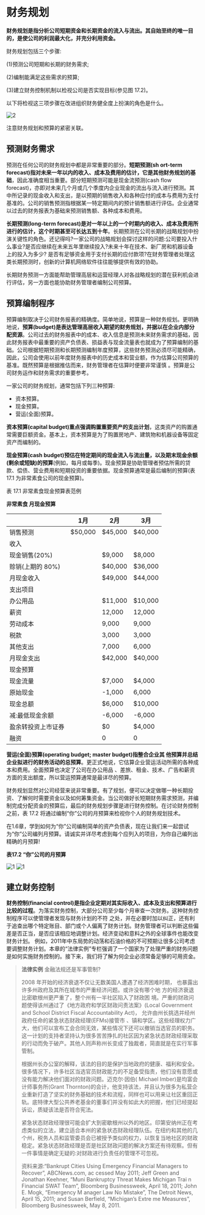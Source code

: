 # 财务规划

**财务规划是指分析公司短期资金和长期资金的流入与流出。其自始至终的唯一目的，是使公司的利润最大化，并充分利用资金。**

财务规划包括三个步骤:

(1)预测公司短期和长期的财务需求;

(2)编制能满足这些需求的预算;

(3)建立财务控制机制以检视公司是否实现目标(参见图 17.2)。

以下将检视这三项步骤在改进组织财务健全度上扮演的角色是什么。

![2](../../img/stock29.png)

注意财务规划和预算的紧密关联。

## 预测财务需求

预测在任何公司的财务规划中都是非常重要的部分。**短期预测(sh ort-term forecast)指对未来一年以内的收入、成本及费用的估计，它是其他财务规划的基础**，因此准确度相当重要。部分短期预测可能是现金流预测(cash flow forecast)，亦即对未来几个月或几个季度内企业现金的流出与流入进行预测。其中所记录的现金收入和支出，是以预期的销售收入和各种应付的成本与费用为支付基准的。公司的销售预测指根据某一特定期间内的预计销售额进行评估。企业通常以过去的财务报表为基础来预测销售额、各种成本和费用。

**长期预测(long-term forecast)是对一年以上的一个时期内的收入、成本及费用所进行的估计，这个时期甚至可长达五到十年**。长期预测在公司长期的战略规划中扮演关键性的角色。还记得吗?一家公司的战略规划会探讨这样的问题:公司要投入什么事业?是否应继续在未来五年里继续投入?未来十年在技术、新厂房和机器设备上的投入为多少? 是否有足够资金用于支付长期的应付款项?在财务管理者处理这类长期预测时，创新的计算机网络软件往往能够提供有效的协助。

长期财务预测一方面能帮助管理高层和运营经理人对各战略规划的潜在获利机会进行评估，另一方面也能协助财务管理者编制公司预算。

## 预算编制程序

预算编制取决于公司财务报表的精确度。简单地说，预算是一种财务规划。更明确地说，**预算(budget)是表达管理高层收入期望的财务规划，并据以在企业内部分配资源**。公司过去的财务报表中的成本、收入信息是预测未来财务需求的基础，因此财务报表中最重要的资产负债表、损益表与现金流量表也就成为了预算编制的基础。公司根据短期预测和长期预测编制年度预算，这些财务预测必须尽可能精确，因此，公司会使用以前年度财务报表中的历史成本和营业额，作为估算公司预算的基准。既然预算是根据推估而来，财务管理者在估算时便要非常谨慎 。预算是公司财务运作和财务需求的重要参考。

一家公司的财务规划，通常包括下列三种预算:

* 资本预算。
* 现金预算。
* 营运(全面)预算。

**资本预算(capital budget)重点强调购置重要资产的支出计划**，这类资产的购置通常需要巨额资金。基本上，资本预算是为了购置房地产、建筑物和机器设备等固定资产而编制的。

**现金预算(cash budget)预估在特定期间的现金流入与流出量，以及期末现金余额(剩余或短缺)的预算**(例如，每月或每季)。现金预算是协助管理者预估所需的贷款、偿债、营业费用和短期投资的重要依据。现金预算通常是最后编制的预算(表 17.1 为非常素食公司的现金预算)。

表 17.1 非常素食现金预算表范例

**非常素食 月现金预算**

|                    | 1月     | 2月     | 3月     |
| ------------------ | ------- | ------- | ------- |
| 销售预测           | $50,000 | $45,000 | $40,000 |
| 收入               |         |         |         |
| 现金销售(20%)      |         | $9,000  | $8,000  |
| 赊销(上期的 80%)   |         | $40,000 | $36,000 |
| 月现金收入         |         | $49,000 | $44,000 |
| 支出项目           |         |         |         |
| 办公用品           |         | $11,000 | $10,000 |
| 薪资               |         | 12,000  | 12,000  |
| 劳动成本           |         | 9,000   | 9,000   |
| 税款               |         | 3,000   | 3,000   |
| 其他支出           |         | 7,000   | 6,000   |
| 月现金支出         |         | $42,000 | $40,000 |
| 现金预算           |         |         |         |
| 现金流量           |         | $7,000  | $4,000  |
| 原始现金           |         | -1,000  | 6,000   |
| 现金总额           |         | $6,000  | $10,000 |
| 减:最低现金余额    |         | -6,000  | -6,000  |
| 盈余转投资上市证券 |         | $0      | $4,000  |
| 融资               |         | 0       | 0       |

**营运(全面)预算(operating budget; master budget)指整合企业其 他预算并总结企业拟进行的财务活动的总预算**。更正式地说，它估算企业营运活动所需的各种成本和费用。全面预算也决定了公司在办公用品 、差旅、租金、技术、广告和薪资方面的支出额度，所以营运预算通常是最详尽的预算。

财务规划显然对公司经营来说非常重要。有了规划，便可以决定做哪一种长期投资、了解何时需要资金以及如何筹集资金。当公司做好长短期财务需求预测，并编制完成分配资金的预算后，最后的财务规划步骤是进行财务控制。在讨论财务控制之前，表 17.2 将通过编制“你”公司的月预算来检视你个人的财务规划技术。

在1.6章，学到如何为“你”公司编制简单的资产负债表，现在让我们来一起尝试 为“你”公司编列月预算。请诚实并详尽考虑到每个应列入的项目，为你自己编列出 精确的月预算!

**表17.2 “你”公司的月预算**

![1](../../img/stock30.png)
![1](../../img/stock31.png)

## 建立财务控制

**财务控制(financial control)是指企业定期对其实际收入、成本及支出和预算进行比较的过程**。为落实财务控制，大部分公司至少每个月审查一次财务。这种财务控制程序可以使管理者发现与财务计划的不符 之处，并在必要时加以纠正，还有利于追查出哪个特定账目、部门或个人偏离了财务计划。财务管理者可以判断这些偏差是否正当，是否应该相应地调整计划。经济变动和意料之外的全球事件也能改变财务计划。 例如，2011年中东局势的动荡和石油价格的不可预期让很多公司考虑要调整财务计划。本章的“法律实例”专栏强调了一个国家为了处理严重的财务问题是如何实施财务控制的。接下来，我们将了解为何企业必须常备足够的可用资金。

> **法律实例** 金融法规还是军事管制?
>
> 2008 年开始的经济衰退不仅让无数美国人遭遇了经济困难时期， 也暴露出许多州政府及其所在城市的严重经济问题。或许没有哪个地 方的经济衰退比密歇根州更严重了，整个州有一半社区陷入了财政困 境。严重的财政问题使得该州通过了《地方政府和学区财政问责法案》(Local Government and School District Fiscal Accountability Act)， 允许由州长挑选并经州政府任命的紧急状态财政经理(EFMs)接管市 、镇和学区。这些经理权力广大，他们可以宣布工会合同无效，某些情况下还可以撤销当选官员的职务。这一计划的支持者坚持认为很多苦苦挣扎的社区因为紧急状态财政经理采取的行动而免于破产。其他人则声称州长变成了独裁者，简直就是在实行军事管制。
>
> 根据州长办公室的解释，该法的目的是保护当地政府的健康、福利和安全。很多情况下，许多社区当选官员财政能力的不足备受指责，他们没有意愿或没有能力解决他们面对的财政问题。迈克尔·因伯( Michael Imber)是均富会计师事务所(Grant Thornton)的会计，他支持该法，并且认为很多为私营企业重新打造了坚实的财务基础的技术和流程，同样也可以用来让社区重回正轨。底特律大型公共养老基金的董事们并没有如此大的把握，他们已经提起诉讼，质疑该法是否符合宪法。
>
> 紧急状态财政经理很可能会扩大到密歇根州以外的地区。印第安纳州正在考虑类似的立法，建立适合本州的紧急状态财政经理队伍。在纽约和其他的几个州，税务人员和监管委员会已被授予类似的权力，以恢复当地社区的财政稳定。紧急状态财政经理是否是社区财政问题的解决方案还有待观察。但有一件事情是确定无疑的:对财政进行负责任的管理不可忽视。
>
> 资料来源:“Bankrupt Cities Using Emergency Financial Managers to Recover”, ABCNews.com, ac cessed May 2011; Jeff Green and Jonathan Keehner, “Muni Bankruptcy Threat Makes Michigan Trai n Financial SWAT Team”, Bloomberg Businessweek, April 18, 2011; John E. Mogk, “Emergency M anager Law No Mistake”, The Detroit News, April 15, 2011; and Susan Berfield, “Michigan’s Extre me Measures”, Bloomberg Businessweek, May 8, 2011.

